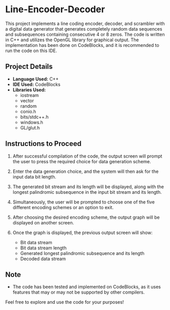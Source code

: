 # Line-Encoder-Decoder

This project implements a line coding encoder, decoder, and scrambler with a digital data generator that generates completely random data sequences and subsequences containing consecutive 4 or 8 zeros. The code is written in C++ and utilizes the OpenGL library for graphical output. The implementation has been done on CodeBlocks, and it is recommended to run the code on this IDE.

## Project Details

- **Language Used:** C++
- **IDE Used:** CodeBlocks
- **Libraries Used:**
  - iostream
  - vector
  - random
  - conio.h
  - bits/stdc++.h
  - windows.h
  - GL/glut.h

## Instructions to Proceed

1. After successful compilation of the code, the output screen will prompt the user to press the required choice for data generation scheme.

2. Enter the data generation choice, and the system will then ask for the input data bit length.

3. The generated bit stream and its length will be displayed, along with the longest palindromic subsequence in the input bit stream and its length.

4. Simultaneously, the user will be prompted to choose one of the five different encoding schemes or an option to exit.

5. After choosing the desired encoding scheme, the output graph will be displayed on another screen.

6. Once the graph is displayed, the previous output screen will show:
   - Bit data stream
   - Bit data stream length
   - Generated longest palindromic subsequence and its length
   - Decoded data stream

## Note

- The code has been tested and implemented on CodeBlocks, as it uses features that may or may not be supported by other compilers.

Feel free to explore and use the code for your purposes!
